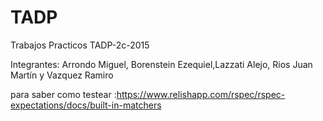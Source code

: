 # TADP
Trabajos Practicos TADP-2c-2015

Integrantes: Arrondo Miguel, Borenstein Ezequiel,Lazzati Alejo, Rios Juan Martín y Vazquez Ramiro

para saber como testear :https://www.relishapp.com/rspec/rspec-expectations/docs/built-in-matchers
